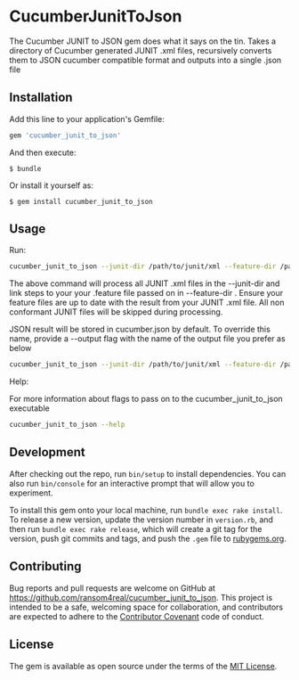 # CucumberJunitToJson

The Cucumber JUNIT to JSON gem does what it says on the tin. Takes a directory of Cucumber generated JUNIT .xml files, recursively converts them to JSON cucumber compatible format and outputs into a single .json file

## Installation

Add this line to your application's Gemfile:

```ruby
gem 'cucumber_junit_to_json'
```

And then execute:

    $ bundle

Or install it yourself as:

    $ gem install cucumber_junit_to_json

## Usage

Run:

```bash
cucumber_junit_to_json --junit-dir /path/to/junit/xml --feature-dir /path/to/feature/files
```

The above command will process all JUNIT .xml files in the --junit-dir and link steps to your your .feature file passed on in --feature-dir . Ensure your feature files are up to date with the result from your JUNIT .xml file. All non conformant JUNIT files will be skipped during processing.

JSON result will be stored in cucumber.json by default. To override this name, provide a --output flag with the name of the output file you prefer as below

```bash
cucumber_junit_to_json --junit-dir /path/to/junit/xml --feature-dir /path/to/feature/files --output path/to/output.json
```


Help:

For more information about flags to pass on to the cucumber_junit_to_json executable

```bash
cucumber_junit_to_json --help
```

## Development

After checking out the repo, run `bin/setup` to install dependencies. You can also run `bin/console` for an interactive prompt that will allow you to experiment.

To install this gem onto your local machine, run `bundle exec rake install`. To release a new version, update the version number in `version.rb`, and then run `bundle exec rake release`, which will create a git tag for the version, push git commits and tags, and push the `.gem` file to [rubygems.org](https://rubygems.org).

## Contributing

Bug reports and pull requests are welcome on GitHub at https://github.com/ransom4real/cucumber_junit_to_json. This project is intended to be a safe, welcoming space for collaboration, and contributors are expected to adhere to the [Contributor Covenant](http://contributor-covenant.org) code of conduct.


## License

The gem is available as open source under the terms of the [MIT License](http://opensource.org/licenses/MIT).

